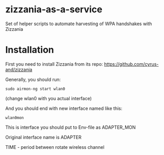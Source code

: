 # zizzania-as-a-service
Set of helper scripts to automate harvesting of WPA handshakes with Zizzania

# Installation

First you need to install Zizzania from its repo:
https://github.com/cyrus-and/zizzania

Generally, you should run:
```
sudo airmon-ng start wlan0
```
(change wlan0 with you actual interface)

And you should end with new interface named like this:
```
wlan0mon
```
This is interface you should put to Env-file as ADAPTER_MON

Original interface name is ADAPTER

TIME - period between rotate wireless channel